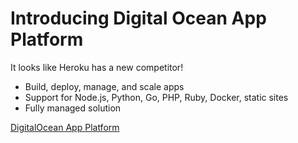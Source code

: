 # Introducing Digital Ocean App Platform

It looks like Heroku has a new competitor! 

- Build, deploy, manage, and scale apps
- Support for Node.js, Python, Go, PHP, Ruby, Docker, static sites
- Fully managed solution

[DigitalOcean App Platform](https://www.digitalocean.com/blog/introducing-digitalocean-app-platform-reimagining-paas-to-make-it-simpler-for-you-to-build-deploy-and-scale-apps/?utm_medium=social_organic)


